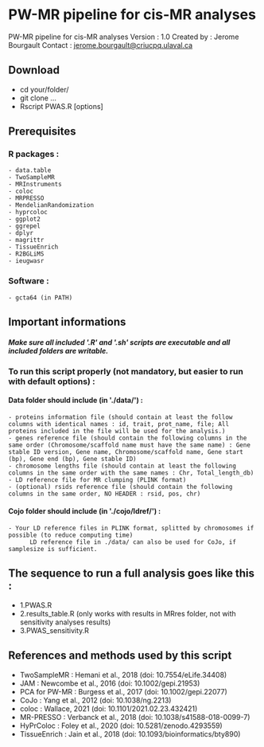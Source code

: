 # PW-MR pipeline for cis-MR analyses

PW-MR pipeline for cis-MR analyses
Version : 1.0
Created by : Jerome Bourgault
Contact : jerome.bourgault@criucpq.ulaval.ca

## Download
- cd your/folder/
- git clone ...
- Rscript PWAS.R [options]

## Prerequisites
### R packages :
    - data.table
    - TwoSampleMR
    - MRInstruments
    - coloc
    - MRPRESSO
    - MendelianRandomization
    - hyprcoloc
    - ggplot2
    - ggrepel
    - dplyr
    - magrittr
    - TissueEnrich
    - R2BGLiMS
    - ieugwasr
### Software :
    - gcta64 (in PATH)

## Important informations
#### *Make sure all included '.R' and '.sh' scripts are executable and all included folders are writable.*

### To run this script properly (not mandatory, but easier to run with default options) :
#### Data folder should include (in './data/') :
    - proteins information file (should contain at least the follow columns with identical names : id, trait, prot_name, file; All proteins included in the file will be used for the analysis.)
    - genes reference file (should contain the following columns in the same order (Chromosome/scaffold name must have the same name) : Gene stable ID version, Gene name, Chromosome/scaffold name, Gene start (bp), Gene end (bp), Gene stable ID)
    - chromosome lengths file (should contain at least the following columns in the same order with the same names : Chr, Total_length_db)
    - LD reference file for MR clumping (PLINK format)
    - (optional) rsids reference file (should contain the following columns in the same order, NO HEADER : rsid, pos, chr)
#### Cojo folder should include (in './cojo/ldref/') :
    - Your LD reference files in PLINK format, splitted by chromosomes if possible (to reduce computing time)
          LD reference file in ./data/ can also be used for CoJo, if samplesize is sufficient.

## The sequence to run a full analysis goes like this :
- 1.PWAS.R
- 2.results_table.R (only works with results in MRres folder, not with sensitivity analyses results)
- 3.PWAS_sensitivity.R

## References and methods used by this script
- TwoSampleMR : Hemani et al., 2018 (doi: 10.7554/eLife.34408)
- JAM : Newcombe et al., 2016 (doi: 10.1002/gepi.21953)
- PCA for PW-MR : Burgess et al., 2017 (doi: 10.1002/gepi.22077)
- CoJo : Yang et al., 2012 (doi: 10.1038/ng.2213)
- coloc : Wallace, 2021 (doi: 10.1101/2021.02.23.432421)
- MR-PRESSO : Verbanck et al., 2018 (doi: 10.1038/s41588-018-0099-7)
- HyPrColoc : Foley et al., 2020 (doi: 10.5281/zenodo.4293559)
- TissueEnrich : Jain et al., 2018 (doi: 10.1093/bioinformatics/bty890)
